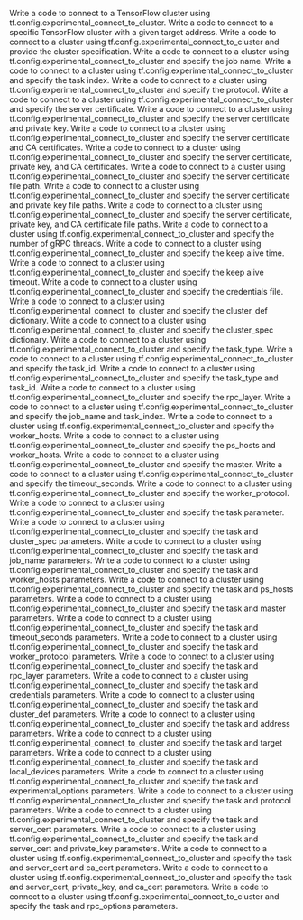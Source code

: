 Write a code to connect to a TensorFlow cluster using tf.config.experimental_connect_to_cluster.
Write a code to connect to a specific TensorFlow cluster with a given target address.
Write a code to connect to a cluster using tf.config.experimental_connect_to_cluster and provide the cluster specification.
Write a code to connect to a cluster using tf.config.experimental_connect_to_cluster and specify the job name.
Write a code to connect to a cluster using tf.config.experimental_connect_to_cluster and specify the task index.
Write a code to connect to a cluster using tf.config.experimental_connect_to_cluster and specify the protocol.
Write a code to connect to a cluster using tf.config.experimental_connect_to_cluster and specify the server certificate.
Write a code to connect to a cluster using tf.config.experimental_connect_to_cluster and specify the server certificate and private key.
Write a code to connect to a cluster using tf.config.experimental_connect_to_cluster and specify the server certificate and CA certificates.
Write a code to connect to a cluster using tf.config.experimental_connect_to_cluster and specify the server certificate, private key, and CA certificates.
Write a code to connect to a cluster using tf.config.experimental_connect_to_cluster and specify the server certificate file path.
Write a code to connect to a cluster using tf.config.experimental_connect_to_cluster and specify the server certificate and private key file paths.
Write a code to connect to a cluster using tf.config.experimental_connect_to_cluster and specify the server certificate, private key, and CA certificate file paths.
Write a code to connect to a cluster using tf.config.experimental_connect_to_cluster and specify the number of gRPC threads.
Write a code to connect to a cluster using tf.config.experimental_connect_to_cluster and specify the keep alive time.
Write a code to connect to a cluster using tf.config.experimental_connect_to_cluster and specify the keep alive timeout.
Write a code to connect to a cluster using tf.config.experimental_connect_to_cluster and specify the credentials file.
Write a code to connect to a cluster using tf.config.experimental_connect_to_cluster and specify the cluster_def dictionary.
Write a code to connect to a cluster using tf.config.experimental_connect_to_cluster and specify the cluster_spec dictionary.
Write a code to connect to a cluster using tf.config.experimental_connect_to_cluster and specify the task_type.
Write a code to connect to a cluster using tf.config.experimental_connect_to_cluster and specify the task_id.
Write a code to connect to a cluster using tf.config.experimental_connect_to_cluster and specify the task_type and task_id.
Write a code to connect to a cluster using tf.config.experimental_connect_to_cluster and specify the rpc_layer.
Write a code to connect to a cluster using tf.config.experimental_connect_to_cluster and specify the job_name and task_index.
Write a code to connect to a cluster using tf.config.experimental_connect_to_cluster and specify the worker_hosts.
Write a code to connect to a cluster using tf.config.experimental_connect_to_cluster and specify the ps_hosts and worker_hosts.
Write a code to connect to a cluster using tf.config.experimental_connect_to_cluster and specify the master.
Write a code to connect to a cluster using tf.config.experimental_connect_to_cluster and specify the timeout_seconds.
Write a code to connect to a cluster using tf.config.experimental_connect_to_cluster and specify the worker_protocol.
Write a code to connect to a cluster using tf.config.experimental_connect_to_cluster and specify the task parameter.
Write a code to connect to a cluster using tf.config.experimental_connect_to_cluster and specify the task and cluster_spec parameters.
Write a code to connect to a cluster using tf.config.experimental_connect_to_cluster and specify the task and job_name parameters.
Write a code to connect to a cluster using tf.config.experimental_connect_to_cluster and specify the task and worker_hosts parameters.
Write a code to connect to a cluster using tf.config.experimental_connect_to_cluster and specify the task and ps_hosts parameters.
Write a code to connect to a cluster using tf.config.experimental_connect_to_cluster and specify the task and master parameters.
Write a code to connect to a cluster using tf.config.experimental_connect_to_cluster and specify the task and timeout_seconds parameters.
Write a code to connect to a cluster using tf.config.experimental_connect_to_cluster and specify the task and worker_protocol parameters.
Write a code to connect to a cluster using tf.config.experimental_connect_to_cluster and specify the task and rpc_layer parameters.
Write a code to connect to a cluster using tf.config.experimental_connect_to_cluster and specify the task and credentials parameters.
Write a code to connect to a cluster using tf.config.experimental_connect_to_cluster and specify the task and cluster_def parameters.
Write a code to connect to a cluster using tf.config.experimental_connect_to_cluster and specify the task and address parameters.
Write a code to connect to a cluster using tf.config.experimental_connect_to_cluster and specify the task and target parameters.
Write a code to connect to a cluster using tf.config.experimental_connect_to_cluster and specify the task and local_devices parameters.
Write a code to connect to a cluster using tf.config.experimental_connect_to_cluster and specify the task and experimental_options parameters.
Write a code to connect to a cluster using tf.config.experimental_connect_to_cluster and specify the task and protocol parameters.
Write a code to connect to a cluster using tf.config.experimental_connect_to_cluster and specify the task and server_cert parameters.
Write a code to connect to a cluster using tf.config.experimental_connect_to_cluster and specify the task and server_cert and private_key parameters.
Write a code to connect to a cluster using tf.config.experimental_connect_to_cluster and specify the task and server_cert and ca_cert parameters.
Write a code to connect to a cluster using tf.config.experimental_connect_to_cluster and specify the task and server_cert, private_key, and ca_cert parameters.
Write a code to connect to a cluster using tf.config.experimental_connect_to_cluster and specify the task and rpc_options parameters.